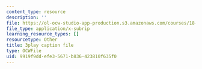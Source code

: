 ```yaml
---
content_type: resource
description: ''
file: https://ol-ocw-studio-app-production.s3.amazonaws.com/courses/18-01sc-single-variable-calculus-fall-2010/9919f9ddefe35671b836423810f635f0_lEOjMAmkI-U.vtt
file_type: application/x-subrip
learning_resource_types: []
resourcetype: Other
title: 3play caption file
type: OCWFile
uid: 9919f9dd-efe3-5671-b836-423810f635f0
---
```

